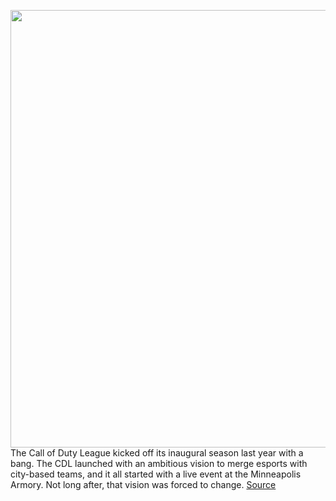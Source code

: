 <img src='https://cdn.vox-cdn.com/thumbor/6xI_2NCpq06iVFnQW2xCpzIq5oM=/0x0:4399x2803/1200x800/filters:focal(1849x1051:2551x1753)/cdn.vox-cdn.com/uploads/chorus_image/image/68803009/1196607733.0.jpg' width='700px' /><br/>
The Call of Duty League kicked off its inaugural season last year with a bang. The CDL launched with an ambitious vision to merge esports with city-based teams, and it all started with a live event at the Minneapolis Armory. Not long after, that vision was forced to change.
<a href='https://www.theverge.com/2021/2/11/22276595/call-of-duty-league-cdl-2021-season-preview-johanna-faries-interview'> Source <a/>